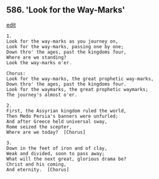 
## 586.  'Look for the Way-Marks'
[edit](https://docs.google.com/document/d/1cm5wgr63azvMQcw4%2DBxcmSMzOdGAe8ET/edit?mode=html)



    1.
    Look for the way-marks as you journey on,
    Look for the way-marks, passing one by one;
    Down thro' the ages, past the kingdoms four,
    Where are we standing?
    Look the way-marks o'er.

    Chorus:
    Look for the way-marks, the great prophetic way-marks,
    Down thro' the ages, past the kingdoms four.
    Look for the waymarks, the great prophetic waymarks;
    The journey's almost o'er.

    2.
    First, the Assyrian kingdom ruled the world,
    Then Medo Persia's banners were unfurled;
    And after Greece held universal sway,
    Rome seized the scepter,
    Where are we today?  [Chorus]

    3.
    Down in the feet of iron and of clay,
    Weak and divided, soon to pass away;
    What will the next great, glorious drama be?
    Christ and his coming, 
    And eternity.  [Chorus]
